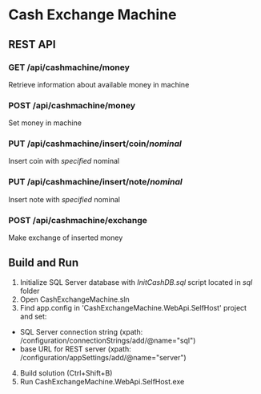 # Cash Exchange Machine


## REST API
### GET  **/api/cashmachine/money** 
Retrieve information about available money in machine

### POST **/api/cashmachine/money** 
Set money in machine

### PUT  **/api/cashmachine/insert/coin**/*nominal* 
Insert coin with *specified* nominal

### PUT  **/api/cashmachine/insert/note**/*nominal* 
Insert note with *specified* nominal

### POST **/api/cashmachine/exchange**
Make exchange of inserted money


## Build and Run
1. Initialize SQL Server database with *InitCashDB.sql* script located in *sql* folder 
2. Open CashExchangeMachine.sln
3. Find app.config in 'CashExchangeMachine.WebApi.SelfHost' project and set:
 * SQL Server connection string (xpath: /configuration/connectionStrings/add/@name="sql")
 * base URL for REST server (xpath: /configuration/appSettings/add/@name="server")
4. Build solution (Ctrl+Shift+B)
5. Run CashExchangeMachine.WebApi.SelfHost.exe



